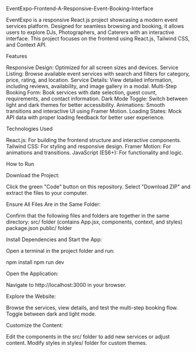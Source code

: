 EventExpo-Frontend-A-Responsive-Event-Booking-Interface

EventExpo is a responsive React.js project showcasing a modern event services platform. Designed for seamless browsing and booking, it allows users to explore DJs, Photographers, and Caterers with an interactive interface. This project focuses on the frontend using React.js, Tailwind CSS, and Context API.

Features

Responsive Design: Optimized for all screen sizes and devices.
Service Listing: Browse available event services with search and filters for category, price, rating, and location.
Service Details: View detailed information, including reviews, availability, and image gallery in a modal.
Multi-Step Booking Form: Book services with date selection, guest count, requirements, and contact information.
Dark Mode Toggle: Switch between light and dark themes for better accessibility.
Animations: Smooth transitions and interactive UI using Framer Motion.
Loading States: Mock API data with proper loading feedback for better user experience.

Technologies Used

React.js: For building the frontend structure and interactive components.
Tailwind CSS: For styling and responsive design.
Framer Motion: For animations and transitions.
JavaScript (ES6+): For functionality and logic.

How to Run

Download the Project:

Click the green "Code" button on this repository.
Select "Download ZIP" and extract the files to your computer.

Ensure All Files Are in the Same Folder:

Confirm that the following files and folders are together in the same directory:
src/ folder (contains App.jsx, components, context, and styles)
package.json
public/ folder

Install Dependencies and Start the App:

Open a terminal in the project folder and run:

npm install
npm run dev


Open the Application:

Navigate to http://localhost:3000 in your browser.

Explore the Website:

Browse the services, view details, and test the multi-step booking flow.
Toggle between dark and light mode.

Customize the Content:

Edit the components in the src/ folder to add new services or adjust content.
Modify styles in styles/ folder for custom themes.
